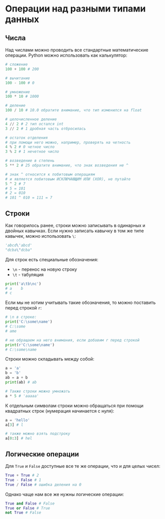 # Операции над разными типами данных

## Числа

Над числами можно проводить все стандартные математические операции. Python можно использовать как калькулятор:

```python
# сложение
100 + 100 # 200

# вычитание
100 - 100 # 0

# умножение
100 * 10 # 1000

# деление
100 / 10 # 10.0 обратите внимание, что тип изменился на float

# целочисленное деление
4 // 2 # 2 тип остался int
3 // 2 # 1 дробная часть отбросилась

# остаток отделения
# при помощи него можно, например, проверять на четность
4 % 2 # 0 четное число
3 % 2 # 1 нечетное число

# возведение в степень
5 ** 2 # 25 обратите внимание, что знак возведения не ^

# знак ^ относится к побитовым операциям
# и является побитовым ИСКЛЮЧАЮЩИМ ИЛИ (XOR), не путайте
5 ^ 2 # 7
# 5 = 101
# 2 = 010
# 101 ^ 010 = 111 = 7
```

## Строки

Как говорилось ранее, строки можно записывать в одинарных и двойных кавычках. Если нужно записать кавычку в том же типе кавычек, можно использовать `\`:

```python
'abcd\'abcd'
"dcba\"dcba"
```

Для строк есть специальные обозначения:

- `\n` - перенос на новую строку
- `\t` - табуляция

```python
print('a\tb\nc')
# a    b
# c
```

Если мы не хотим учитывать такие обозначения, то можно поставить перед строкой `r`:

```python
# \n в строке:
print('C:\some\name')
# C:\some
# ame

# не обращаем на него внимания, если добавим r перед строкой
print(r'C:\some\name')
# C:\some\name
```

Строки можно складывать между собой:

```python
a = 'a'
b = 'b'
ab = a + b
print(ab) # ab

# Также строки можно умножать
a * 5 # 'aaaaa'
```

К отдельным символам строки можно обращаться при помощи квадратных строк (нумерация начинается с нуля):

```python
a = 'hello'
a[3] # l

# также можно взять подстроку
a[0:3] # hel
```

## Логические операции

Для `True` и `False` доступные все те же операции, что и для целых чисел:

```python
True + True # 2
True - False # 1
True / False # ошибка деления на 0
```

Однако чаще нам все же нужны логические операции:

```python
True and False # False
True or False # True
not True # False
```
